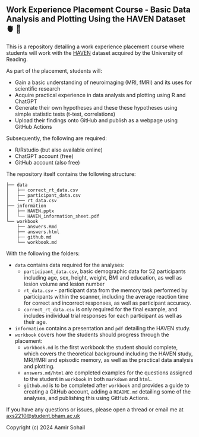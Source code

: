 ## Work Experience Placement Course - Basic Data Analysis and Plotting Using the HAVEN Dataset 🫀 🧠

This is a repository detailing a work experience placement course where students will work with the [HAVEN](https://research.reading.ac.uk/cinn/research-studies/haven/) dataset acquired by the University of Reading. 

As part of the placement, students will:

- Gain a basic understanding of neuroimaging (MRI, fMRI) and its uses for scientific research
- Acquire practical experience in data analysis and plotting using R and ChatGPT
- Generate their own hypotheses and these these hypotheses using simple statistic tests (t-test, correlations)
- Upload their findings onto GitHub and publish as a webpage using GitHub Actions

Subsequently, the following are required:

- R/Rstudio (but also available online)
- ChatGPT account (free)
- GitHub account (also free)

The repository itself contains the following structure:

```
├── data
│   ├── correct_rt_data.csv
│   ├── participant_data.csv
│   └── rt_data.csv
├── information
│   ├── HAVEN.pptx
│   └── HAVEN_information_sheet.pdf
└── workbook
    ├── answers.Rmd
    ├── answers.html
    ├── github.md
    └── workbook.md
```
With the following the folders:

- `data` contains data required for the analyses:
    - `participant_data.csv`, basic demographic data for 52 participants including age, sex, height, weight, BMI and education, as well as lesion volume and lesion number
    - `rt_data.csv` - participant data from the memory task performed by participants within the scanner, including the average reaction time for correct and incorrect responses, as well as participant accuracy.
    - `correct_rt_data.csv` is only required for the final example, and includes individual trial responses for each participant as well as their age.
- `information` contains a presentation and `pdf` detailing the HAVEN study.
- `workbook` covers how the students should progress through the placement:
    - `workbook.md` is the first workbook the student should complete, which covers the theoretical background including the HAVEN study, MRI/fMRI and episodic memory, as well as the practical data analysis and plotting.
    - `answers.md/html` are completed examples for the questions assigned to the student in `workbook` in both `markdown` and `html`.
    - `github.md` is to be completed after `workbook` and provides a guide to creating a GitHub account, adding a `README.md` detailing some of the analyses, and publishing this using GitHub Actions.

If you have any questions or issues, please open a thread or email me at axs2210@student.bham.ac.uk

Copyright (c) 2024 Aamir Sohail
